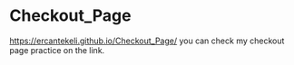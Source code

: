 # Checkout_Page
https://ercantekeli.github.io/Checkout_Page/
you can check my checkout page practice on the link.
